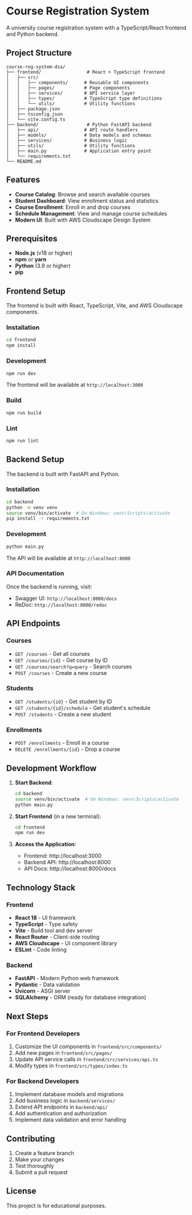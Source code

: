 # Course Registration System

A university course registration system with a TypeScript/React frontend and Python backend.

## Project Structure

```
course-reg-system-dsa/
├── frontend/                 # React + TypeScript frontend
│   ├── src/
│   │   ├── components/      # Reusable UI components
│   │   ├── pages/           # Page components
│   │   ├── services/        # API service layer
│   │   ├── types/           # TypeScript type definitions
│   │   └── utils/           # Utility functions
│   ├── package.json
│   ├── tsconfig.json
│   └── vite.config.ts
├── backend/                  # Python FastAPI backend
│   ├── api/                 # API route handlers
│   ├── models/              # Data models and schemas
│   ├── services/            # Business logic
│   ├── utils/               # Utility functions
│   ├── main.py              # Application entry point
│   └── requirements.txt
└── README.md
```

## Features

- **Course Catalog**: Browse and search available courses
- **Student Dashboard**: View enrollment status and statistics
- **Course Enrollment**: Enroll in and drop courses
- **Schedule Management**: View and manage course schedules
- **Modern UI**: Built with AWS Cloudscape Design System

## Prerequisites

- **Node.js** (v18 or higher)
- **npm** or **yarn**
- **Python** (3.9 or higher)
- **pip**

## Frontend Setup

The frontend is built with React, TypeScript, Vite, and AWS Cloudscape components.

### Installation

```bash
cd frontend
npm install
```

### Development

```bash
npm run dev
```

The frontend will be available at `http://localhost:3000`

### Build

```bash
npm run build
```

### Lint

```bash
npm run lint
```

## Backend Setup

The backend is built with FastAPI and Python.

### Installation

```bash
cd backend
python -m venv venv
source venv/bin/activate  # On Windows: venv\Scripts\activate
pip install -r requirements.txt
```

### Development

```bash
python main.py
```

The API will be available at `http://localhost:8000`

### API Documentation

Once the backend is running, visit:
- Swagger UI: `http://localhost:8000/docs`
- ReDoc: `http://localhost:8000/redoc`

## API Endpoints

### Courses
- `GET /courses` - Get all courses
- `GET /courses/{id}` - Get course by ID
- `GET /courses/search?q=query` - Search courses
- `POST /courses` - Create a new course

### Students
- `GET /students/{id}` - Get student by ID
- `GET /students/{id}/schedule` - Get student's schedule
- `POST /students` - Create a new student

### Enrollments
- `POST /enrollments` - Enroll in a course
- `DELETE /enrollments/{id}` - Drop a course

## Development Workflow

1. **Start Backend**:
   ```bash
   cd backend
   source venv/bin/activate  # On Windows: venv\Scripts\activate
   python main.py
   ```

2. **Start Frontend** (in a new terminal):
   ```bash
   cd frontend
   npm run dev
   ```

3. **Access the Application**:
   - Frontend: http://localhost:3000
   - Backend API: http://localhost:8000
   - API Docs: http://localhost:8000/docs

## Technology Stack

### Frontend
- **React 18** - UI framework
- **TypeScript** - Type safety
- **Vite** - Build tool and dev server
- **React Router** - Client-side routing
- **AWS Cloudscape** - UI component library
- **ESLint** - Code linting

### Backend
- **FastAPI** - Modern Python web framework
- **Pydantic** - Data validation
- **Uvicorn** - ASGI server
- **SQLAlchemy** - ORM (ready for database integration)

## Next Steps

### For Frontend Developers
1. Customize the UI components in `frontend/src/components/`
2. Add new pages in `frontend/src/pages/`
3. Update API service calls in `frontend/src/services/api.ts`
4. Modify types in `frontend/src/types/index.ts`

### For Backend Developers
1. Implement database models and migrations
2. Add business logic in `backend/services/`
3. Extend API endpoints in `backend/api/`
4. Add authentication and authorization
5. Implement data validation and error handling

## Contributing

1. Create a feature branch
2. Make your changes
3. Test thoroughly
4. Submit a pull request

## License

This project is for educational purposes.
